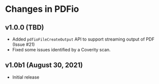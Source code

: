 Changes in PDFio
================


v1.0.0 (TBD)
------------

- Added `pdfioFileCreateOutput` API to support streaming output of PDF
  (Issue #21)
- Fixed some issues identified by a Coverity scan.


v1.0b1 (August 30, 2021)
------------------------

- Initial release